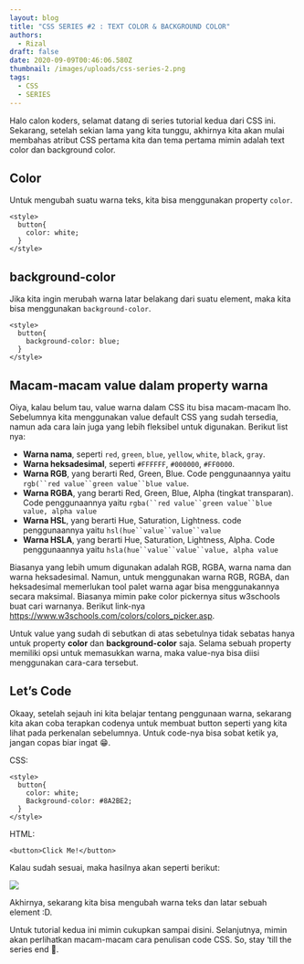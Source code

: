 ```yaml
---
layout: blog
title: "CSS SERIES #2 : TEXT COLOR & BACKGROUND COLOR"
authors:
  - Rizal
draft: false
date: 2020-09-09T00:46:06.580Z
thumbnail: /images/uploads/css-series-2.png
tags:
  - CSS
  - SERIES
---
```

Halo calon koders, selamat datang di series tutorial kedua dari CSS ini. Sekarang, setelah sekian lama yang kita tunggu, akhirnya kita akan mulai membahas atribut CSS pertama kita dan tema pertama mimin adalah text color dan background color.

## Color

Untuk mengubah suatu warna teks, kita bisa menggunakan property `color`.

```
<style>
  button{
    color: white;
  }
</style>
```

## background-color

Jika kita ingin merubah warna latar belakang dari suatu element, maka kita bisa menggunakan `background-color`.

```
<style>
  button{
    background-color: blue;
  }
</style>
```

## Macam-macam value dalam property warna

Oiya, kalau belum tau, value warna dalam CSS itu bisa macam-macam lho. Sebelumnya kita menggunakan value default CSS yang sudah tersedia, namun ada cara lain juga yang lebih fleksibel untuk digunakan. Berikut list nya:

* **Warna nama**, seperti `red`, `green`, `blue`, `yellow`, `white`, `black`, `gray`.
* **Warna heksadesimal**, seperti `#FFFFFF`, `#000000`, `#FF0000`.
* **Warna RGB**, yang berarti Red, Green, Blue. Code penggunaannya yaitu ```rgb(``red value``green value``blue value```.
* **Warna RGBA**, yang berarti Red, Green, Blue, Alpha (tingkat transparan). Code penggunaannya yaitu ```rgba(``red value``green value``blue value, alpha value```
* **Warna HSL**, yang berarti Hue, Saturation, Lightness. code penggunaannya yaitu ```hsl(hue``value``value``value```
* **Warna HSLA**, yang berarti Hue, Saturation, Lightness, Alpha. Code penggunaannya yaitu ```hsla(hue``value``value``value, alpha value```

Biasanya yang lebih umum digunakan adalah RGB, RGBA, warna nama dan warna heksadesimal. Namun, untuk menggunakan warna RGB, RGBA, dan heksadesimal memerlukan tool palet warna agar bisa menggunakannya secara maksimal. Biasanya mimin pake color pickernya situs w3schools buat cari warnanya. Berikut link-nya <https://www.w3schools.com/colors/colors_picker.asp>.

Untuk value yang sudah di sebutkan di atas sebetulnya tidak sebatas hanya untuk property **color** dan **background-color** saja. Selama sebuah property memiliki opsi untuk memasukkan warna, maka value-nya bisa diisi menggunakan cara-cara tersebut.

## Let’s Code

Okaay, setelah sejauh ini kita belajar tentang penggunaan warna, sekarang kita akan coba terapkan codenya untuk membuat button seperti yang kita lihat pada perkenalan sebelumnya. Untuk code-nya bisa sobat ketik ya, jangan copas biar ingat :grin:.

CSS:

```
<style>
  button{
    color: white;
    Background-color: #8A2BE2;
  }
</style>
```

HTML:

```
<button>Click Me!</button>
```

Kalau sudah sesuai, maka hasilnya akan seperti berikut:

![](/images/uploads/screenshot_3.png)

Akhirnya, sekarang kita bisa mengubah warna teks dan latar sebuah element :D.

Untuk tutorial kedua ini mimin cukupkan sampai disini. Selanjutnya, mimin akan perlihatkan macam-macam cara penulisan code CSS. So, stay ‘till the series end :punch:.